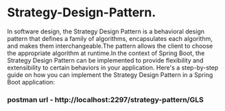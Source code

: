 # Strategy-Design-Pattern.
In software design, the Strategy Design Pattern is a behavioral design pattern that defines a family of algorithms,
encapsulates each algorithm, and makes them interchangeable.The pattern allows the client to choose the appropriate 
algorithm at runtime.In the context of Spring Boot, the Strategy Design Pattern can be implemented to provide flexibility and 
extensibility to certain behaviors in your application. Here's a step-by-step guide on how you can implement the Strategy Design Pattern in a Spring Boot application:


### postman url - http://localhost:2297/strategy-pattern/GLS